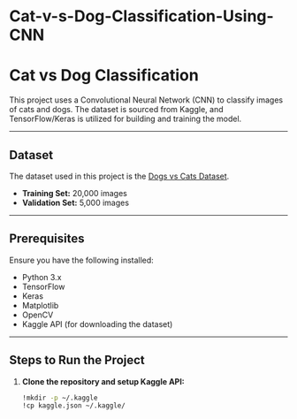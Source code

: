 # Cat-v-s-Dog-Classification-Using-CNN

# Cat vs Dog Classification

This project uses a Convolutional Neural Network (CNN) to classify images of cats and dogs. The dataset is sourced from Kaggle, and TensorFlow/Keras is utilized for building and training the model.

---

## Dataset

The dataset used in this project is the [Dogs vs Cats Dataset](https://www.kaggle.com/datasets/salader/dogs-vs-cats).  
- **Training Set:** 20,000 images  
- **Validation Set:** 5,000 images  

---

## Prerequisites

Ensure you have the following installed:

- Python 3.x
- TensorFlow
- Keras
- Matplotlib
- OpenCV
- Kaggle API (for downloading the dataset)

---

## Steps to Run the Project

1. **Clone the repository and setup Kaggle API:**
   ```bash
   !mkdir -p ~/.kaggle
   !cp kaggle.json ~/.kaggle/
